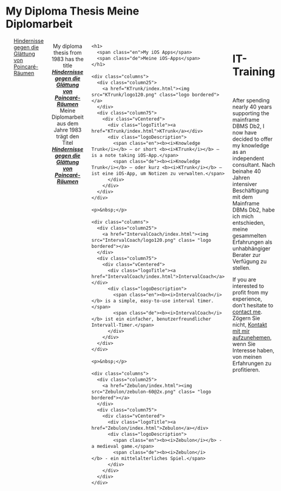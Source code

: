 </div><h1>
  <span class="en">My Diploma Thesis</span>
  <span class="de">Meine Diplomarbeit</span>
</h1>
<div class="columns">
  <div class="column25">
    <a href="Diplomarbeit/Diplomarbeit.pdf"><img src="Diplomarbeit/KommutativesDiagramm.png" class="logo"></a>
  </div>
  <div class="column75">
    <div class="vCentered">
      <div class="logoTitle"><a href="Diplomarbeit/Diplomarbeit.pdf">Hindernisse gegen die Glättung von Poincaré-Räumen</a></div>
      <div class="logoDescription">&nbsp;</div>
    </div>
  </div>
<p style="text-align: center;">
  <span class="en">My diploma thesis from 1983 has the title<br><b><i><a href="Diplomarbeit/Diplomarbeit.pdf">Hindernisse gegen die Glättung von Poincaré-Räumen</a></i></b></span>
  <span class="de">Meine Diplomarbeit aus dem Jahre 1983 trägt den Titel<br><b><i><a href="Diplomarbeit/Diplomarbeit.pdf">Hindernisse gegen die Glättung von Poincaré-Räumen</a></i></b></span>
</p>


<div class="columns">
  <div class="column50">

    <h1>
      <span class="en">My iOS Apps</span>
      <span class="de">Meine iOS-Apps</span>
    </h1>

    <div class="columns">
      <div class="column25">
        <a href="KTrunk/index.html"><img src="KTrunk/logo120.png" class="logo bordered"></a>
      </div>
      <div class="column75">
        <div class="vCentered">
          <div class="logoTitle"><a href="KTrunk/index.html">KTrunk</a></div>
          <div class="logoDescription">
            <span class="en"><b><i>Knowledge Trunk</i></b> — or short <b><i>KTrunk</i></b> — is a note taking iOS-App.</span>
            <span class="de"><b><i>Knowledge Trunk</i></b> — oder kurz <b><i>KTrunk</i></b> — ist eine iOS-App, um Notizen zu verwalten.</span>
          </div>
        </div>
      </div>
    </div>

    <p>&nbsp;</p>

    <div class="columns">
      <div class="column25">
        <a href="IntervalCoach/index.html"><img src="IntervalCoach/logo120.png" class= "logo bordered"></a>
      </div>
      <div class="column75">
        <div class="vCentered">
          <div class="logoTitle"><a href="IntervalCoach/index.html">IntervalCoach</a></div>
          <div class="logoDescription">
            <span class="en"><b><i>IntervalCoach</i></b> is a simple, easy-to-use interval timer.</span>
            <span class="de"><b><i>IntervalCoach</i></b> ist ein einfacher, benutzerfreundlicher Intervall-Timer.</span>
          </div>
        </div>
      </div>
    </div>

    <p>&nbsp;</p>

    <div class="columns">
      <div class="column25">
        <a href="Zebulon/index.html"><img src="Zebulon/zebulon-60@2x.png" class= "logo bordered"></a>
      </div>
      <div class="column75">
        <div class="vCentered">
          <div class="logoTitle"><a href="Zebulon/index.html">Zebulon</a></div>
          <div class="logoDescription">
            <span class="en"><b><i>Zebulon</i></b> - a medieval game.</span>
            <span class="de"><b><i>Zebulon</i>    </b> - ein mittelalterliches Spiel.</span>
          </div>
        </div>
      </div>
    </div>
  </div>
  
  <div class="column50">
    <h1>IT-Training</h1>
    <p>&nbsp;</p>
    <p>
      <span class="en">After spending nearly 40 years supporting the mainframe DBMS Db2, I now have decided to offer my knowledge as an independent consultant.</span>
      <span class="de">Nach beinahe 40 Jahren intensiver Beschäftigung mit dem Mainframe DBMs Db2, habe ich mich entschieden, meine gesammelten Erfahrungen als unhabhängiger Berater zur Verfügung zu stellen.</span>
    </p>
    <p>
      <span class="en">If you are interested to profit from my experience, don't hesitate to <a href="mailto:cl.schuetzdeller@icloud.com">contact me</a>.</span>
      <span class="de">Zögern Sie nicht, <a href="mailto:cl.schuetzdeller@icloud.com">Kontakt mit mir aufzunehemen</a>, wenn Sie Interesse haben, von meinen Erfahrungen zu profitieren.</span>
    </p>
  </div>
</div>
  

<h3>&nbsp;</h3>

